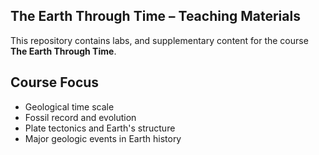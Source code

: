 ## The Earth Through Time – Teaching Materials

This repository contains labs, and supplementary content for the course **The Earth Through Time**.

## Course Focus
- Geological time scale
- Fossil record and evolution
- Plate tectonics and Earth's structure
- Major geologic events in Earth history

